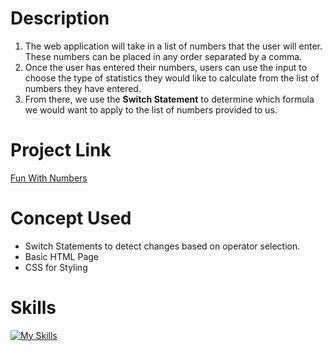 # Description
1. The web application will take in a list of numbers that the user will enter. These numbers can be placed in any order separated by a comma. 
2. Once the user has entered their numbers, users can use the input to choose the type of statistics they would like to calculate from the list of numbers they have entered. 
3. From there, we use the **Switch Statement** to determine which formula we would want to apply to the list of numbers provided to us. 

# Project Link
[Fun With Numbers](https://devloperhs-mathematics-switch-app.netlify.app/)

# Concept Used
- Switch Statements to detect changes based on operator selection.
- Basic HTML Page
- CSS for Styling

# Skills
[![My Skills](https://skills.thijs.gg/icons?i=html,css,js)](https://skills.thijs.gg)
